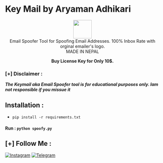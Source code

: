 # Key Mail by Aryaman Adhikari

<p align="center">
<img src="https://mail.polarnightfraternity.com/logo.jpg" height="60"><br>
Email Spoofer Tool for Spoofing Email Addresses. 100% Inbox Rate with orginal emailer's logo.<br>
                                       MADE IN NEPAL
</p>
<p align="center"><b>Buy License Key for Only 10$.</b></p>

### [+] Disclaimer :
***The Keymail aka Email Spoofer tool is for educational purposes only. Iam not responsible if you missue it***


## Installation :
* `pip install -r requirements.txt`

#### Run : `python spoofy.py`


## [+] Follow Me :
[![Instagram](https://img.shields.io/badge/IG-%40akaprachanda-red?style=for-the-badge&logo=instagram)](https://www.instagram.com/akaprachanda)
[![Telegram](https://img.shields.io/badge/Chat-Telegram-blue?style=for-the-badge&logo=telegram)](https://t.me/akadosti)
